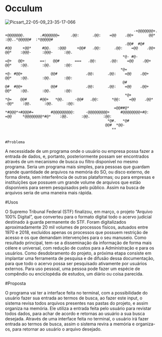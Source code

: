 # Occulum

![Picsart_22-05-09_23-35-17-066](https://user-images.githubusercontent.com/101149480/167966432-db41a612-f37a-450d-abe1-ecbe03726389.png)

                                                                                                                                                                                              
                                                               -+@@@@@@@+.          +@@@@@@@.       .#@@@@@@=     .@@:      .@@:    =@@    .@@+       @@*    :@@..*@@@@@#  :*@@@@@#                                                              
                                                           .@@#  #@#      #@@     +@@*     #@@.   :@@@     +@@#   .@@:      .@@:    =@@    .@@+       @@*    :@@@-     :@@@-     :@@.                                                            
                                                          *@- #@-           =@+   @@+       ==:   @@#       ===   .@@:      .@@:    =@@    .@@+       @@*    :@@.      :@@.      :@@:                                                            
                                                         *@=                 +@- #@@+             @@#             .@@:      .@@:    =@@    .@@+       @@*    :@@.      :@@.      :@@:                                                            
                                                          @#                 @#  #@@+             @@#             .@@:      .@@:    =@@    .@@+       @@*    :@@.      :@@.      :@@:                                                            
                                                           *@+             *@=    @@#      #@@+   *@@.     -@@#   .@@:      *@@:    =@@    .@@*      -@@*    :@@.      :@@.      :@@:                                                            
                                                      =@@##@* *#@@@*+#@@@#=        #@@@@@@@@@:     -@@@@@@@@@+     #@@@@@@@@+#@:    =@@     *@@@@@@@@*#@*    :@@.      :@@.      :@@:                                                            
                                                   *@#.   *@#                                                                                                                                                                                    
                                                  @@#  *@@-                                                                                                                                                                                      
                                                     **                                                                                                                                                                                          
                                                                                                                                                                                                                                                 
                                                                                                                                                           #Problema                                    

A necessidade de um programa onde o usuário ou empresa possa fazer a entrada de dados, e, portanto, posteriormente possam ser encontrados através de um mecanismo de busca ou filtro disponível no mesmo programa. Seria um programa mais simples, para pessoas que guardam grande quantidade de arquivos na memória do SO, ou disco externo, de forma direta, sem interferência de outras plataformas; ou para empresas e instituições que possuem um grande volume de arquivos que estão disponíveis para serem pesquisados pelo público. Assim na busca de arquivos seria de uma maneira mais rápida.

#Usos

O Supremo Tribunal Federal (STF) finalizou, em março, o projeto “Arquivo 100% Digital”, que converteu para o formato digital todo o acervo judicial destinado à guarda permanente do STF. Foram digitalizados aproximadamente 20 mil volumes de processos físicos, autuados entre 1970 e 2018, excluídos apenas os processos que possuem restrição de acesso e os que demandam intervenções para o seu manuseio.
Como resultado principal, tem-se a disseminação da informação de forma mais célere e universal, com redução de custos para a Administração e para os usuários.
Como desdobramento do projeto, a próxima etapa consiste em implantar uma ferramenta de pesquisa e de difusão dessa documentação, para que todo o acervo possa ser pesquisado ativamente por usuários externos.
Para uso pessoal, uma pessoa pode fazer um espécie de compêndio ou enciclopédia de estudos, um diário ou coisa parecida. 

#Proposta

O programa vai ter a interface feita no terminal, com a possibilidade do usuário fazer sua entrada ao termos de busca, ao fazer este input, o sistema revisa todos arquivos presentes nas pastas do projeto, e assim organiza na memória. Ele utiliza a entrada feita pelo usuário para revistar todos dados, para achar de acordo e retornas ao usuário a sua busca desejada. 
Através de uma interface feita no terminal, o usuário irá fazer entrada ao termos de busca, assim o sistema revira a memória e organiza-os, para retornar ao usuário o arquivo desejado.
